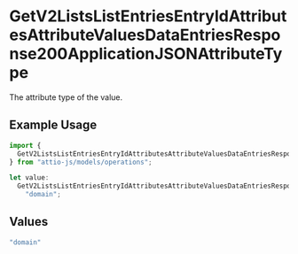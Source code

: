 # GetV2ListsListEntriesEntryIdAttributesAttributeValuesDataEntriesResponse200ApplicationJSONAttributeType

The attribute type of the value.

## Example Usage

```typescript
import {
  GetV2ListsListEntriesEntryIdAttributesAttributeValuesDataEntriesResponse200ApplicationJSONAttributeType,
} from "attio-js/models/operations";

let value:
  GetV2ListsListEntriesEntryIdAttributesAttributeValuesDataEntriesResponse200ApplicationJSONAttributeType =
    "domain";
```

## Values

```typescript
"domain"
```